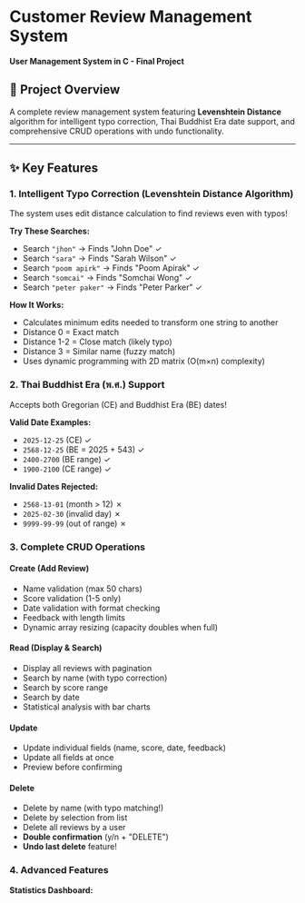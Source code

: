 # Customer Review Management System
**User Management System in C - Final Project**

## 🎯 Project Overview
A complete review management system featuring **Levenshtein Distance** algorithm for intelligent typo correction, Thai Buddhist Era date support, and comprehensive CRUD operations with undo functionality.

---

## ✨ Key Features

### 1. **Intelligent Typo Correction (Levenshtein Distance Algorithm)**
The system uses edit distance calculation to find reviews even with typos!

**Try These Searches:**
- Search `"jhon"` → Finds "John Doe" ✓
- Search `"sara"` → Finds "Sarah Wilson" ✓
- Search `"poom apirk"` → Finds "Poom Apirak" ✓
- Search `"somcai"` → Finds "Somchai Wong" ✓
- Search `"peter paker"` → Finds "Peter Parker" ✓

**How It Works:**
- Calculates minimum edits needed to transform one string to another
- Distance 0 = Exact match
- Distance 1-2 = Close match (likely typo)
- Distance 3 = Similar name (fuzzy match)
- Uses dynamic programming with 2D matrix (O(m×n) complexity)

### 2. **Thai Buddhist Era (พ.ศ.) Support**
Accepts both Gregorian (CE) and Buddhist Era (BE) dates!

**Valid Date Examples:**
- `2025-12-25` (CE) ✓
- `2568-12-25` (BE = 2025 + 543) ✓
- `2400-2700` (BE range) ✓
- `1900-2100` (CE range) ✓

**Invalid Dates Rejected:**
- `2568-13-01` (month > 12) ✗
- `2025-02-30` (invalid day) ✗
- `9999-99-99` (out of range) ✗

### 3. **Complete CRUD Operations**

#### Create (Add Review)
- Name validation (max 50 chars)
- Score validation (1-5 only)
- Date validation with format checking
- Feedback with length limits
- Dynamic array resizing (capacity doubles when full)

#### Read (Display & Search)
- Display all reviews with pagination
- Search by name (with typo correction)
- Search by score range
- Search by date
- Statistical analysis with bar charts

#### Update
- Update individual fields (name, score, date, feedback)
- Update all fields at once
- Preview before confirming

#### Delete
- Delete by name (with typo matching!)
- Delete by selection from list
- Delete all reviews by a user
- **Double confirmation** (y/n + "DELETE")
- **Undo last delete** feature!

### 4. **Advanced Features**

**Statistics Dashboard:**